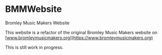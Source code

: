 # BMMWebsite
Bromley Music Makers Website

This website is a refactor of the original Bromley Music Makers website on [www.bromleymusicmakers.org](https://www.bromleymusicmakers.org)

This is still work in progress.
